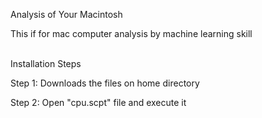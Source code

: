 Analysis of Your Macintosh
<p>This if for mac computer analysis by machine learning skill</p>
<br/>
<h>Installation Steps</h>
<br/>
<p>Step 1: Downloads the files on home directory<p>
<p>Step 2: Open "cpu.scpt" file and execute it</p>
